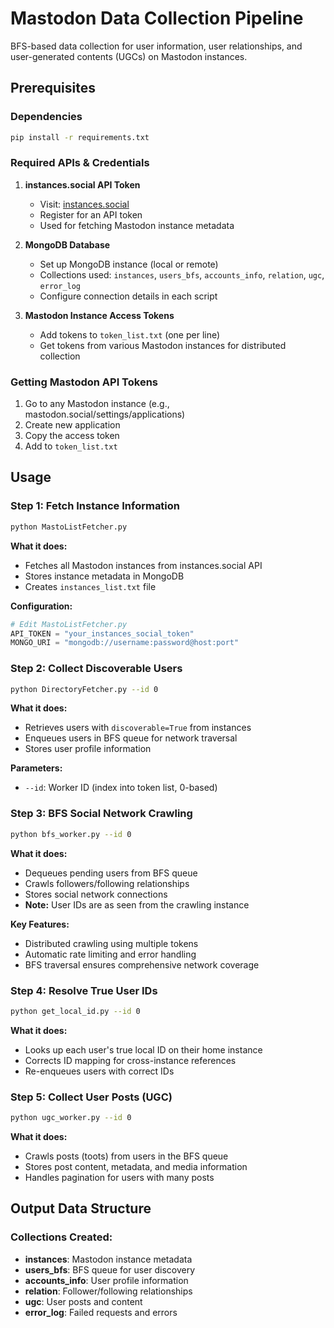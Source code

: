 
# Mastodon Data Collection Pipeline

BFS-based data collection for user information, user relationships, and user-generated contents (UGCs) on Mastodon instances.

## Prerequisites

### Dependencies
```bash
pip install -r requirements.txt
```

### Required APIs & Credentials

1. **instances.social API Token**
   - Visit: [instances.social](https://instances.social/api/token)
   - Register for an API token
   - Used for fetching Mastodon instance metadata

2. **MongoDB Database**
   - Set up MongoDB instance (local or remote)
   - Collections used: `instances`, `users_bfs`, `accounts_info`, `relation`, `ugc`, `error_log`
   - Configure connection details in each script

3. **Mastodon Instance Access Tokens**
   - Add tokens to `token_list.txt` (one per line)
   - Get tokens from various Mastodon instances for distributed collection

### Getting Mastodon API Tokens


1. Go to any Mastodon instance (e.g., mastodon.social/settings/applications)
2. Create new application
3. Copy the access token
4. Add to `token_list.txt`



## Usage

### Step 1: Fetch Instance Information
```bash
python MastoListFetcher.py
```
**What it does:**
- Fetches all Mastodon instances from instances.social API
- Stores instance metadata in MongoDB
- Creates `instances_list.txt` file

**Configuration:**
```python
# Edit MastoListFetcher.py
API_TOKEN = "your_instances_social_token"
MONGO_URI = "mongodb://username:password@host:port"
```

### Step 2: Collect Discoverable Users
```bash
python DirectoryFetcher.py --id 0
```
**What it does:**
- Retrieves users with `discoverable=True` from instances
- Enqueues users in BFS queue for network traversal
- Stores user profile information

**Parameters:**
- `--id`: Worker ID (index into token list, 0-based)

### Step 3: BFS Social Network Crawling
```bash
python bfs_worker.py --id 0
```
**What it does:**
- Dequeues pending users from BFS queue
- Crawls followers/following relationships
- Stores social network connections
- **Note:** User IDs are as seen from the crawling instance

**Key Features:**
- Distributed crawling using multiple tokens
- Automatic rate limiting and error handling
- BFS traversal ensures comprehensive network coverage

### Step 4: Resolve True User IDs
```bash
python get_local_id.py --id 0
```
**What it does:**
- Looks up each user's true local ID on their home instance
- Corrects ID mapping for cross-instance references
- Re-enqueues users with correct IDs

### Step 5: Collect User Posts (UGC)
```bash
python ugc_worker.py --id 0
```
**What it does:**
- Crawls posts (toots) from users in the BFS queue
- Stores post content, metadata, and media information
- Handles pagination for users with many posts


## Output Data Structure

### Collections Created:
- **instances**: Mastodon instance metadata
- **users_bfs**: BFS queue for user discovery
- **accounts_info**: User profile information
- **relation**: Follower/following relationships  
- **ugc**: User posts and content
- **error_log**: Failed requests and errors
